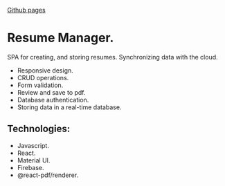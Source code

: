 [Github pages](https://dvqm.github.io/s-resume_manager/) 

# Resume Manager.

SPA for creating, and storing resumes. Synchronizing data with the cloud.

* Responsive design.
* CRUD operations.
* Form validation.
* Review and save to pdf.
* Database authentication.
* Storing data in a real-time database.

## Technologies:
* Javascript.
* React.
* Material UI.
* Firebase.
* @react-pdf/renderer.

